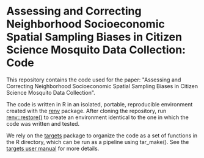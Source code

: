 # Assessing and Correcting Neighborhood Socioeconomic Spatial Sampling Biases in Citizen Science Mosquito Data Collection: Code
This repository contains the code used for the paper: "Assessing and Correcting Neighborhood Socioeconomic Spatial Sampling Biases in Citizen Science Mosquito Data Collection".

The code is written in R in an isolated, portable, reproducible environment created with the [renv](https://rstudio.github.io/renv/) package. After cloning the repository, run [renv::restore()](https://rstudio.github.io/renv/reference/restore.html) to create an environment identical to the one in which the code was written and tested. 

We rely on the [targets](https://github.com/ropensci/targets) package to organize the code as a set of functions in the R directory, which can be run as a pipeline using tar_make(). See the [targets user manual](https://books.ropensci.org/targets/walkthrough.html) for more details. 